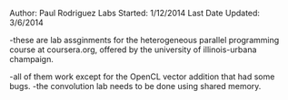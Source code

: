Author: Paul Rodriguez
Labs Started: 1/12/2014
Last Date Updated: 3/6/2014

-these are lab assginments for the heterogeneous parallel programming course
at coursera.org, offered by the university of illinois-urbana champaign.

-all of them work except for the OpenCL vector addition that had some bugs.
-the convolution lab needs to be done using shared memory.
